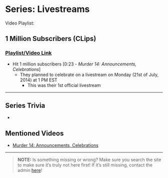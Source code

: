 # Series: Livestreams
 
Video Playlist: []()

## **1 Million Subscribers \(CLips)**  
### [Playlist/Video Link]()
- Hit 1 million subscribers \[0:23 - *Murder 14: Announcements, Celebrations*]
  - They planned to celebrate on a livestream on Monday \(21st of July, 2014) at 1 PM EST
    - This was their 1st official livestream 
 
----
 
## Series Trivia
- 
 
## Mentioned Videos
- [Murder 14: Announcements, Celebrations](https://youtu.be/Tmn4m60nE5g)
 
----
 
> **NOTE:** Is something missing or wrong? Make sure you search the site to make sure it’s truly not here first! If it’s still missing, contact the admin [here](../chapter_2.html)!